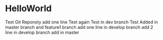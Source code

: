 HelloWorld
==========

Test Git Reponsty
add one line
Test again
Test in dev branch
Test Added in master branch and feature1 branch
add one line in develop branch
add 2 line in develop branch
add in master
